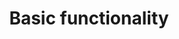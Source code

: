---
slug: /relay/arduino/basic-functionality 
title: Basic functionality
id: led-matrix-arduino-4
hide_title: False
---